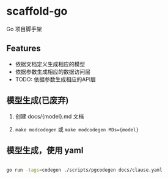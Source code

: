# scaffold-go

Go 项目脚手架

## Features
* 依据文档定义生成相应的模型
* 依据参数生成相应的数据访问层
* TODO: 依据参数生成相应的API层

## 模型生成(已废弃)

1. 创建 docs/{model}.md 文档

2. `make modcodegen` 或 `make modcodegen MDs={model}`

## 模型生成，使用 yaml

```bash

go run -tags=codegen ./scripts/pgcodegen docs/clause.yaml
```
